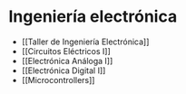 # Ingeniería electrónica

- [[Taller de Ingeniería Electrónica]]
- [[Circuitos Eléctricos I]]
- [[Electrónica Análoga I]]
- [[Electrónica Digital I]]
- [[Microcontrollers]]